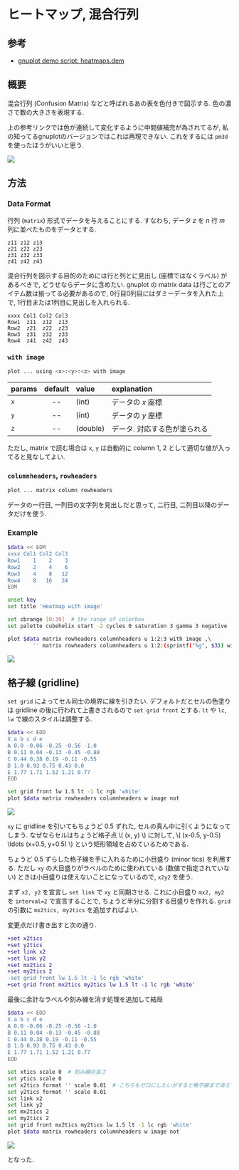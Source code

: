# ヒートマップ, 混合行列

## 参考

- [gnuplot demo script: heatmaps.dem](http://gnuplot.sourceforge.net/demo_svg/heatmaps.html)

## 概要

混合行列 (Confusion Matrix) などと呼ばれるあの表を色付きで図示する.
色の濃さで数の大きさを表現する.

上の参考リンクでは色が連続して変化するように中間値補完が為されてるが,
私の知ってるgnuplotのバージョンではこれは再現できない.
これをするには `pm3d` を使ったほうがいいと思う.

![](https://i.imgur.com/8FJ6kh9.png)

## 方法

### Data Format

行列 (`matrix`) 形式でデータを与えることにする.
すなわち, データ $z$ を $n$ 行 $m$ 列に並べたものをデータとする.

```dat
z11 z12 z13
z21 z22 z23
z31 z32 z33
z41 z42 z43
```

混合行列を図示する目的のためには行と列とに見出し (座標ではなくラベル) があるべきで,
どうせならデータに含めたい.
gnuplot の matrix data は行ごとのアイテム数は揃ってる必要があるので,
0行目0列目にはダミーデータを入れた上で,
1行目または1列目に見出しを入れられる.

```dat
xxxx Col1 Col2 Col3
Row1  z11  z12  z13
Row2  z21  z22  z23
Row3  z31  z32  z33
Row4  z41  z42  z43
```

### `with image`

```bash
plot ... using <x>:<y>:<z> with image
```

| params           | default       | value          | explanation |
| :--------------- | :-----------: | :------------- | :---------- |
| `x` | -- | (int)     | データの $x$ 座標 |
| `y` | -- | (int)     | データの $y$ 座標 |
| `z` | -- | (double)  | データ. 対応する色が塗られる |

ただし, matrix で読む場合は `x`, `y` は自動的に column 1, 2 として適切な値が入ってると見なしてよい.

### `columnheaders`, `rowheaders`

```bash
plot ... matrix column rowheaders
```

データの一行目, 一列目の文字列を見出しだと思って,
二行目, 二列目以降のデータだけを使う.

### Example

```bash
$data << EOM
xxxx Col1 Col2 Col3
Row1    1    2    3
Row2    2    4    6
Row3    4    8   12
Row4    8   16   24
EOM

unset key
set title 'Heatmap with image'

set cbrange [0:30]  # the range of colorbox
set palette cubehelix start -2 cycles 0 saturation 3 gamma 3 negative  # color scheme

plot $data matrix rowheaders columnheaders u 1:2:3 with image ,\
        '' matrix rowheaders columnheaders u 1:2:(sprintf("%g", $3)) with labels
```

![](https://i.imgur.com/L1QEXwC.png)

## 格子線 (gridline)

`set grid` によってセル同士の境界に線を引きたい.
デフォルトだとセルの色塗りは gridline の後に行われて上書きされるので `set grid front` とする.
`lt` や `lc`, `lw` で線のスタイルは調整する.

```bash
$data << EOD
X a b c d e
A 0.0 -0.06 -0.25 -0.56 -1.0
B 0.11 0.04 -0.13 -0.45 -0.88
C 0.44 0.38 0.19 -0.11 -0.55
D 1.0 0.93 0.75 0.43 0.0
E 1.77 1.71 1.52 1.21 0.77
EOD

set grid front lw 1.5 lt -1 lc rgb 'white'
plot $data matrix rowheaders columnheaders w image not
```

![](https://i.imgur.com/08eJtZ7.png)

`xy` に gridline を引いてもちょうど 0.5 ずれた, セルの真ん中に引くようになってしまう.
なぜならセルはちょうど格子点 \\( (x, y) \\) に対して, \\( (x-0.5, y-0.5) \ldots (x+0.5, y+0.5) \\)
という矩形領域を占めているためである.

ちょうど 0.5 ずらした格子線を手に入れるために小目盛り (minor tics) を利用する.
ただし `xy` の大目盛りがラベルのために使われている (数値で指定されていない) ときは小目盛りは使えないことになっているので,
`x2y2` を使う.

まず `x2, y2` を宣言し `set link` で `xy` と同期させる.
これに小目盛り `mx2, my2` を `interval=2` で宣言することで, ちょうど半分に分割する目盛りを作れる.
`grid` の引数に `mx2tics, my2tics` を追加すればよい.

変更点だけ書き出すと次の通り.

```diff
+set x2tics
+set y2tics
+set link x2
+set link y2
+set mx2tics 2
+set my2tics 2
-set grid front lw 1.5 lt -1 lc rgb 'white'
+set grid front mx2tics my2tics lw 1.5 lt -1 lc rgb 'white'
```

最後に余計なラベルや刻み線を消す処理を追加して結局

```bash
$data << EOD
X a b c d e
A 0.0 -0.06 -0.25 -0.56 -1.0
B 0.11 0.04 -0.13 -0.45 -0.88
C 0.44 0.38 0.19 -0.11 -0.55
D 1.0 0.93 0.75 0.43 0.0
E 1.77 1.71 1.52 1.21 0.77
EOD

set xtics scale 0  # 刻み線の長さ
set ytics scale 0
set x2tics format '' scale 0.01  # こちらもゼロにしたいがすると格子線まで消えてしまうので
set y2tics format '' scale 0.01
set link x2
set link y2
set mx2tics 2
set my2tics 2
set grid front mx2tics my2tics lw 1.5 lt -1 lc rgb 'white'
plot $data matrix rowheaders columnheaders w image not
```

![](https://i.imgur.com/LFQu9gC.png)

となった.
